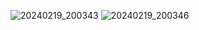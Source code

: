 ![20240219_200343](https://github.com/kartiksaxena532/Node-jspractice/assets/92146206/7808881b-380f-4601-80b0-24cafc757196)
![20240219_200346](https://github.com/kartiksaxena532/Node-jspractice/assets/92146206/dbc2bce2-5e1c-4b6c-88a7-f9583184f83b)
